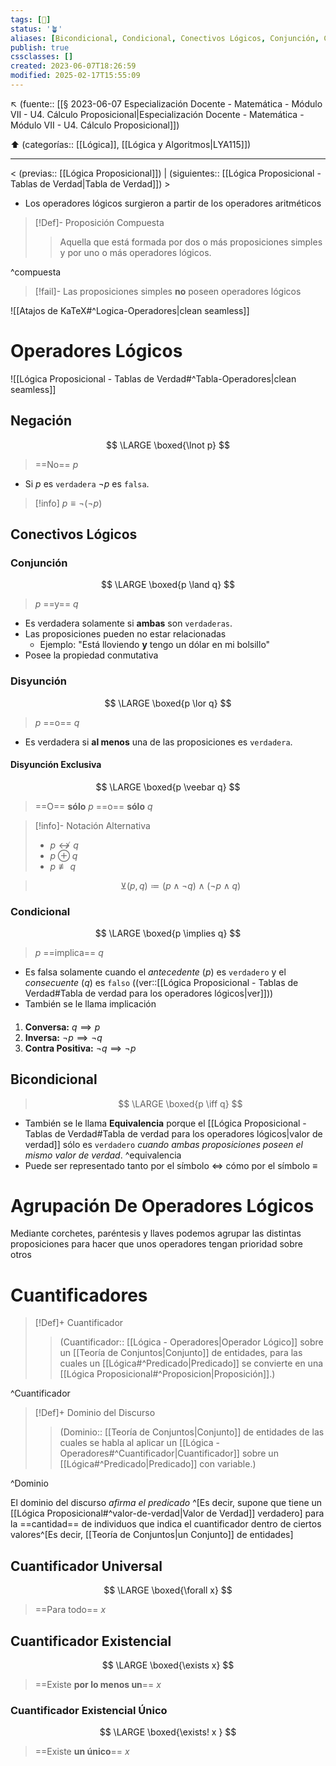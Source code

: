 ```yaml
---
tags: [📓]
status: '🪴'
aliases: [Bicondicional, Condicional, Conectivos Lógicos, Conjunción, Cuantificador, Cuantificador Existencial, Cuantificador Existencial Único, Cuantificador Universal, Cuantificadores, Disyunción, Disyunción Exclusiva, Negación, Operador Lógico, Operadores Lógicos]
publish: true
cssclasses: []
created: 2023-06-07T18:26:59
modified: 2025-02-17T15:55:09
---
```


↖️ (fuente:: [[§ 2023-06-07 Especialización Docente - Matemática - Módulo VII - U4. Cálculo Proposicional|Especialización Docente - Matemática - Módulo VII - U4. Cálculo Proposicional]])

⬆️ (categorías:: [[Lógica]], [[Lógica y Algoritmos|LYA115]])

---

< (previas:: [[Lógica Proposicional]]) | (siguientes:: [[Lógica Proposicional - Tablas de Verdad|Tabla de Verdad]]) >

- Los operadores lógicos surgieron a partir de los operadores aritméticos

> [!Def]- Proposición Compuesta
>
> > Aquella que está formada por dos o más proposiciones simples y por uno o más operadores lógicos.

^compuesta

> [!fail]- Las proposiciones simples **no** poseen operadores lógicos

![[Atajos de KaTeX#^Logica-Operadores|clean seamless]]

# Operadores Lógicos

![[Lógica Proposicional - Tablas de Verdad#^Tabla-Operadores|clean seamless]]

## Negación

$$
\LARGE  \boxed{\lnot p}
$$

> ==No== $p$

- Si $p$ es `verdadera` $\lnot p$ es `falsa`.

> [!info] $p \equiv \lnot (\lnot p)$

## Conectivos Lógicos

### Conjunción

$$
\LARGE  \boxed{p \land q}
$$

> $p$ ==y== $q$

- Es verdadera solamente si **ambas** son `verdaderas`.
- Las proposiciones pueden no estar relacionadas
    - Ejemplo: "Está lloviendo **y** tengo un dólar en mi bolsillo"
- Posee la propiedad conmutativa

### Disyunción

$$
\LARGE  \boxed{p \lor q}
$$

> $p$ ==o== $q$

- Es verdadera si **al menos** una de las proposiciones es `verdadera`.

#### Disyunción Exclusiva

$$
\LARGE  \boxed{p \veebar q}
$$

> ==O== **sólo** $p$ ==o== **sólo** $q$

> [!info]- Notación Alternativa
>
> - $p \nleftrightarrow q$
> - $p \oplus q$
> - $p \not \equiv q$

> $$
> \veebar (p,q) \coloneqq (p \land \lnot q) \land (\lnot p \land q)
> $$

### Condicional

$$
\LARGE  \boxed{p \implies q}
$$

> $p$ ==implica== $q$

- Es falsa solamente cuando el *antecedente* ($p$) es `verdadero` y el *consecuente* ($q$) es `falso` ((ver::[[Lógica Proposicional - Tablas de Verdad#Tabla de verdad para los operadores lógicos|ver]]))
- También se le llama implicación

####

1. **Conversa:** $q \implies p$
1. **Inversa:** $\lnot p \implies \lnot q$
1. **Contra Positiva:** $\lnot q \implies \lnot p$

## Bicondicional

> $$
> \LARGE  \boxed{p \iff q}
> $$

- También se le llama **Equivalencia** porque el [[Lógica Proposicional - Tablas de Verdad#Tabla de verdad para los operadores lógicos|valor de verdad]] sólo es `verdadero` *cuando ambas proposiciones poseen el mismo valor de verdad*. ^equivalencia
- Puede ser representado tanto por el símbolo $\iff$ cómo por el símbolo $\equiv$

# Agrupación De Operadores Lógicos

Mediante corchetes, paréntesis y llaves podemos agrupar las distintas proposiciones para hacer que unos operadores tengan prioridad sobre otros

# Cuantificadores

> [!Def]+ Cuantificador
>
> > (Cuantificador:: [[Lógica - Operadores|Operador Lógico]] sobre un [[Teoría de Conjuntos|Conjunto]] de entidades, para las cuales un [[Lógica#^Predicado|Predicado]] se convierte en una [[Lógica Proposicional#^Proposicion|Proposición]].)

^Cuantificador

> [!Def]+ Dominio del Discurso
>
> > (Dominio:: [[Teoría de Conjuntos|Conjunto]] de entidades de las cuales se habla al aplicar un [[Lógica - Operadores#^Cuantificador|Cuantificador]] sobre un [[Lógica#^Predicado|Predicado]] con variable.)

^Dominio

El dominio del discurso *afirma el predicado* ^[Es decir, supone que tiene un [[Lógica Proposicional#^valor-de-verdad|Valor de Verdad]] verdadero] para la ==cantidad== de individuos que indica el cuantificador dentro de ciertos valores^[Es decir, [[Teoría de Conjuntos|un Conjunto]] de entidades]

## Cuantificador Universal

$$
\LARGE  \boxed{\forall x}
$$

> ==Para todo== $x$

## Cuantificador Existencial

$$
\LARGE  \boxed{\exists x}
$$

> ==Existe **por lo menos un**== $x$

### Cuantificador Existencial Único

$$
\LARGE  \boxed{\exists! x }
$$

> ==Existe **un único**== $x$
